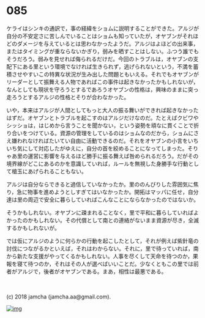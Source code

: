 # 085

ケライはシンキの通訳で，事の経緯をショムに説明することができた。アルジが自分の不安定さに苦しんでいることはショムも知っていたが，オヤブンがそれほどのダメージを与えているとは思わなかったようだ。アルジはよほどの出来事，またはタイミングが重ならないかぎり，弱みを晒すことはしない。ふつう誰でもそうだろう。弱みを見せれば侮られるだけだ。今回のトラブルは，オヤブンの支配下にある里という環境でなければ生きられず，逃げられないという，不満を蓄積させやすいこの特異な状況が生み出した問題ともいえる。それでもオヤブンがリーダーとして振舞える人物であればこの事件は起きなかったかもしれないが，なんとしても現状を守ろうとするであろうオヤブンの性格は，興味のままに突っ走ろうとするアルジの性格とそりが合わなかった。  

いや，本来はアルジが人間としてもっと大人の振る舞いができれば起きなかったはずだ。オヤブンとトラブルを起こすのはアルジだけなのだ。たとえばクビワやシッショは，はじめから言うことを聞かない，という姿勢を頑なに貫くことで折り合いをつけている。資源の管理をしているのはショムなのだから，ショムにさえ嫌われなければたいてい自由に活動できるのだ。それをオヤブンの小言をいちいち気にして対応したがゆえに，自分の首を絞めることになってしまった。そりゃあ里の運営に影響を与えるほど勝手に振る舞えば咎められるだろう。だがその境界線がどこにあるのかを意識していれば，ルールを無視した身勝手な行動として槍玉にあげられることもない。  

アルジは自分ならできると過信していなかったか。里ののんびりした雰囲気に焦り，急に物事を進めようとしすぎてはいなかったか。開拓はマッパに任せ，自分達は里の周辺で安全に暮らしていればこんなことにならなかったのではないか。  

そうかもしれない。オヤブンに疎まれることなく，里で平和に暮らしていればよかったのかもしれない。その代償として南との連絡がないまま資源が尽き，全滅するかもしれないが。  

では仮にアルジのように何らかの行動を起こしたとして，それが例えば紫針竜の討伐につながるかといえば，それはわからない。それに，里で待っていれば，南から新たな支援がやってくるかもしれない。人事を尽くして天命を待つのか，果報を寝て待つのか，それはその人が選べばいいことだ。少なくともこの里では前者がアルジで，後者がオヤブンである。まあ，相性は最悪である。  

<br>  
<br>  
(c) 2018 jamcha (jamcha.aa@gmail.com).  

[![img](http://i.creativecommons.org/l/by-nc-sa/4.0/88x31.png)](http://creativecommons.org/licenses/by-nc-sa/4.0/deed)